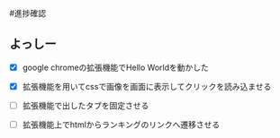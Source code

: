#進捗確認
## よっしー
- [x] google chromeの拡張機能でHello Worldを動かした

-[x] 拡張機能を用いてcssで画像を画面に表示してクリックを読み込ませる

- [ ] 拡張機能で出したタブを固定させる

-[ ] 拡張機能上でhtmlからランキングのリンクへ遷移させる